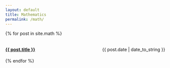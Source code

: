 ```yaml
---
layout: default
title: Mathematics
permalink: /math/
---
```


{% for post in site.math %}
<div style="display:flex; justify-content:space-between; align-items:baseline;">
  <h4><a href="{{ post.url }}" title="{{ post.title }}">{{ post.title }}</a></h4>
  <p>{{ post.date | date_to_string }}</p>
</div>
{% endfor %}
